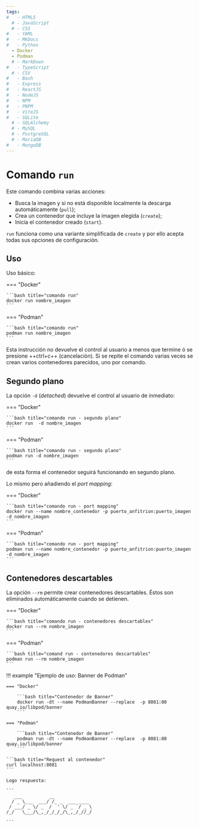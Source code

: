 ```yaml
---
tags:
#   - HTML5
  # - JavaScript
  # - CSS
#   - YAML
#   - MkDocs
#   - Python
  - Docker
  - Podman
  # - MarkDown
#   - TypeScript
  # - CSV
#   - Bash
#   - Express
#   - ReactJS
#   - NodeJS
#   - NPM
#   - PNPM
#   - ViteJS
#   - SQLite
  # - SQLAlchemy
  # - MySQL
  # - PostgreSQL
  # - MariaDB
#   - MongoDB
---
```



# Comando `run`

Este comando combina varias acciones:

- Busca la imagen y si no está disponible localmente la descarga automáticamente (`pull`);
- Crea un contenedor que incluye la imagen elegida (`create`);
- Inicia el contenedor creado (`start`).

`run` funciona como una variante simplificada de `create` 
y por ello acepta todas sus opciones de configuración.

<!-- 
Esta instrucción no devuelve el control al usuario a menos que termine o se cancele. 
Si se repite el comando varias veces se crean varios contenedores parecidos, uno por comando. 
-->

## Uso

Uso básico:

=== "Docker"

    ```bash title="comando run"
    docker run nombre_imagen
    ```

=== "Podman" 

    ```bash title="comando run"
    podman run nombre_imagen
    ```

Esta instrucción no devuelve el control al usuario a menos que termine 
ó se presione ++ctrl+c++ (cancelación). 
Si se repite el comando varias veces se crean varios contenedores parecidos, uno por comando.


## Segundo plano 

La opción `-d` (*detached*) devuelve el control al usuario de inmediato:

=== "Docker"

    ```bash title="comando run - segundo plano"
    docker run  -d nombre_imagen
    ```

=== "Podman" 

    ```bash title="comando run - segundo plano"
    podman run -d nombre_imagen
    ```

de esta forma el contenedor seguirá funcionando en segundo plano.

Lo mismo pero añadiendo el *port mapping*:

=== "Docker"

    ```bash title="comando run - port mapping"
    docker run --name nombre_contenedor -p puerto_anfitrion:puerto_imagen -d nombre_imagen
    ```

=== "Podman" 

    ```bash title="comando run - port mapping"
    podman run --name nombre_contenedor -p puerto_anfitrion:puerto_imagen -d nombre_imagen
    ```


## Contenedores descartables

La opción `--rm` permite crear contenedores descartables. 
Éstos son eliminados automáticamente cuando se detienen. 

=== "Docker"

    ```bash title="comando run - contenedores descartables"
    docker run --rm nombre_imagen
    ```


=== "Podman" 

    ```bash title="comand run - contenedores descartables"
    podman run --rm nombre_imagen
    ```


!!! example "Ejemplo de uso: Banner de Podman"


    === "Docker"

        ```bash title="Contenedor de Banner"
        docker run -dt --name PodmanBanner --replace  -p 8081:80 quay.io/libpod/banner
        ```

    === "Podman" 
    
        ```bash title="Contenedor de Banner"
        podman run -dt --name PodmanBanner --replace  -p 8081:80 quay.io/libpod/banner
        ```

    ```bash title="Request al contenedor"
    curl localhost:8081
    ```

    Logo respuesta:
    
    ```
       ___          __                 
      / _ \___  ___/ /_ _  ___ ____    
     / ___/ _ \/ _  /  ' \/ _ `/ _ \    
    /_/   \___/\_,_/_/_/_/\_,_/_//_/   
        
    ```


